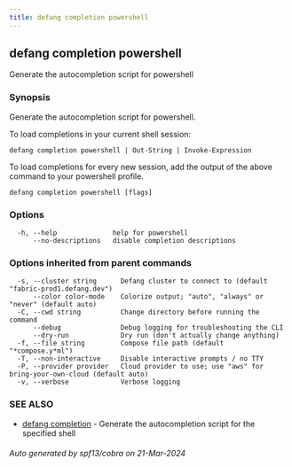 ```yaml
---
title: defang completion powershell
---
```

## defang completion powershell

Generate the autocompletion script for powershell

### Synopsis

Generate the autocompletion script for powershell.

To load completions in your current shell session:

	defang completion powershell | Out-String | Invoke-Expression

To load completions for every new session, add the output of the above command
to your powershell profile.


```
defang completion powershell [flags]
```

### Options

```
  -h, --help              help for powershell
      --no-descriptions   disable completion descriptions
```

### Options inherited from parent commands

```
  -s, --cluster string      Defang cluster to connect to (default "fabric-prod1.defang.dev")
      --color color-mode    Colorize output; "auto", "always" or "never" (default auto)
  -C, --cwd string          Change directory before running the command
      --debug               Debug logging for troubleshooting the CLI
      --dry-run             Dry run (don't actually change anything)
  -f, --file string         Compose file path (default "*compose.y*ml")
  -T, --non-interactive     Disable interactive prompts / no TTY
  -P, --provider provider   Cloud provider to use; use "aws" for bring-your-own-cloud (default auto)
  -v, --verbose             Verbose logging
```

### SEE ALSO

* [defang completion](defang-completion.md)	 - Generate the autocompletion script for the specified shell

###### Auto generated by spf13/cobra on 21-Mar-2024
